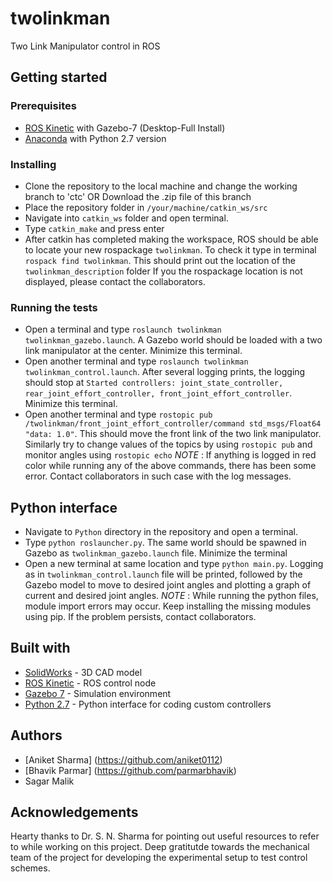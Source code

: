# twolinkman
Two Link Manipulator control in ROS

## Getting started

### Prerequisites
* [ROS Kinetic](http://wiki.ros.org/kinetic/Installation/Ubuntu) with Gazebo-7 (Desktop-Full Install)
* [Anaconda](https://www.anaconda.com/download/) with Python 2.7 version

### Installing
* Clone the repository to the local machine and change the working branch to 'ctc' OR Download the .zip file of this branch
* Place the repository folder in ```/your/machine/catkin_ws/src```
* Navigate into ```catkin_ws``` folder and open terminal.
* Type ```catkin_make``` and press enter
* After catkin has completed making the workspace, ROS should be able to locate your new rospackage ```twolinkman```. To check it type in terminal ```rospack find twolinkman```. This should print out the location of the ```twolinkman_description``` folder
If you the rospackage location is not displayed, please contact the collaborators.

### Running the tests
* Open a terminal and type ```roslaunch twolinkman twolinkman_gazebo.launch```. A Gazebo world should be loaded with a two link manipulator at the center. Minimize this terminal.
* Open another terminal and type ```roslaunch twolinkman twolinkman_control.launch```. After several logging prints, the logging should stop at ```Started controllers: joint_state_controller, rear_joint_effort_controller, front_joint_effort_controller```. Minimize this terminal.
* Open another terminal and type ```rostopic pub /twolinkman/front_joint_effort_controller/command std_msgs/Float64 "data: 1.0"```. This should move the front link of the two link manipulator. Similarly try to change values of the topics by using ```rostopic pub``` and monitor angles using ```rostopic echo```
*NOTE* : If anything is logged in red color while running any of the above commands, there has been some error. Contact collaborators in such case with the log messages.

## Python interface
* Navigate to ```Python``` directory in the repository and open a terminal.
* Type ```python roslauncher.py```. The same world should be spawned in Gazebo as ```twolinkman_gazebo.launch``` file. Minimize the terminal
* Open a new terminal at same location and type ```python main.py```. Logging as in ```twolinkman_control.launch``` file will be printed, followed by the Gazebo model to move to desired joint angles and plotting a graph of current and desired joint angles.
*NOTE* : While running the python files, module import errors may occur. Keep installing the missing modules using pip. If the problem persists, contact collaborators.

## Built with
* [SolidWorks](http://www.solidworks.in/Default.htm) - 3D CAD model
* [ROS Kinetic](http://wiki.ros.org/kinetic) - ROS control node
* [Gazebo 7](http://gazebosim.org/) - Simulation environment
* [Python 2.7](https://anaconda.org/) - Python interface for coding custom controllers

## Authors
* [Aniket Sharma] (https://github.com/aniket0112)
* [Bhavik Parmar] (https://github.com/parmarbhavik)
* Sagar Malik

## Acknowledgements
Hearty thanks to Dr. S. N. Sharma for pointing out useful resources to refer to while working on this project. Deep gratitutde towards the mechanical team of the project for developing the experimental setup to test control schemes. 
